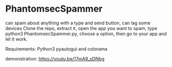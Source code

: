 # PhantomsecSpammer
can spam about anything with a type and send button, can lag some devices
Clone the repo,
extract it,
open the app you want to spam, 
type python3 PhantomsecSpammer.py,
choose a option,
then go to your app and let it work.


Requirements:
Python3
pyautogui
and colorama





demonstration: https://youtu.be/17mA9_sDNbg
